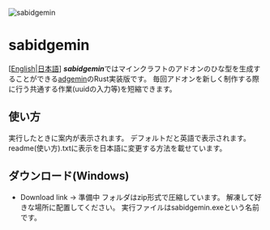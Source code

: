 ![sabidgemin](https://raw.githubusercontent.com/Eleven-junichi2/adgemin/master/src/resources/images/icon.ico "adgemin")
# sabidgemin
[[English](https://github.com/Eleven-junichi2/sabidgemin/blob/master/README.md)|[日本語](https://github.com/Eleven-junichi2/sabidgemin/blob/master/README.ja.md)]
***sabidgemin***ではマインクラフトのアドオンのひな型を生成することができる[adgemin](https://github.com/Eleven-junichi2/adgemin/blob/master/README.ja.md)のRust実装版です。
毎回アドオンを新しく制作する際に行う共通する作業(uuidの入力等)を短縮できます。
## 使い方
実行したときに案内が表示されます。
デフォルトだと英語で表示されます。readme(使い方).txtに表示を日本語に変更する方法を載せています。
## ダウンロード(Windows)
- Download link → 準備中
フォルダはzip形式で圧縮しています。
解凍して好きな場所に配置してください。
実行ファイルはsabidgemin.exeという名前です。
